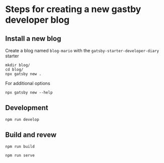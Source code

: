 # Steps for creating a new gastby developer blog

## Install a new blog

Create a blog named `blog-mario` with the `gatsby-starter-developer-diary` starter

    mkdir blog/
    cd blog/
    npx gatsby new .

For additional options

    npx gatsby new --help


## Development

    npm run develop

## Build and revew

    npm run build

    npm run serve
